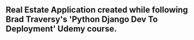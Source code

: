 ## Real Estate Application created while following Brad Traversy's 'Python Django Dev To Deployment' Udemy course.
